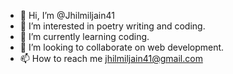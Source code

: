- 👋 Hi, I’m @Jhilmiljain41
- 👀 I’m interested in poetry writing and coding.
- 🌱 I’m currently learning coding.
- 💞️ I’m looking to collaborate on web development.
- 📫 How to reach me jhilmiljain41@gmail.com

<!---
Jhilmiljain41/Jhilmiljain41 is a ✨ special ✨ repository because its `README.md` (this file) appears on your GitHub profile.
You can click the Preview link to take a look at your changes.
--->

